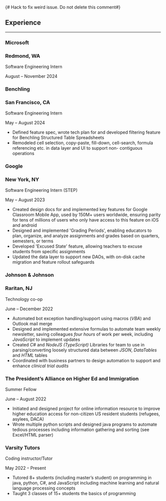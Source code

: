 {# Hack to fix weird issue. Do not delete this comment#}

## Experience

---
<div class="subheading">

### Microsoft

### Redmond, WA

</div>

<div class="subheading">

Software Engineering Intern

August – November 2024

</div>

<div class="subheading">

### Benchling

### San Francisco, CA

</div>

<div class="subheading">

Software Engineering Intern

May – August 2024

</div>

- Defined feature spec, wrote tech plan for and developed filtering feature for Benchling Structured Table Spreadsheets
- Remodeled cell selection, copy-paste, fill-down, cell-search, formula referencing etc. in data layer and UI to support non-
contiguous operations

<div class="subheading">

### Google

### New York, NY

</div>

<div class="subheading">

Software Engineering Intern (STEP)

May – August 2023

</div>

- Created design docs for and implemented key features for Google Classroom Mobile App, used by 150M+ users 
worldwide, ensuring parity for tens of millions of users who only have access to this feature on iOS and android
- Designed and implemented 'Grading Periods', enabling educators to plan, organize, and analyze assignments and grades 
based on quarters, semesters, or terms
- Developed 'Excused State' feature, allowing teachers to excuse students from specific assignments
- Updated the data layer to support new DAOs, with on-disk cache migration and feature rollout safeguards

<div class="subheading">

### Johnson & Johnson

### Raritan, NJ

</div>

<div class="subheading">

Technology co-op

June – December 2022

</div>

- Automated bot exception handling/support using macros (*VBA*) and Outlook mail merge
- Designed and implemented extensive formulas to automate team weekly newsletter, saving colleagues *four hours* of work
  per week, including *JavaScript* to implement updates
- Created *C#* and *NodeJS (TypeScript)* Libraries for team to use in parsing/converting loosely structured data between
  *JSON*, *DataTables* and *HTML* tables
- Coordinated with business partners to design automation to support and enhance *clinical trial audits*

<div class="subheading">

### The President’s Alliance on Higher Ed and Immigration

</div>

<div class="subheading">

Summer Fellow

June – August 2022

</div>

- Initiated and designed project for online information resource to improve higher education access for non-citizen US
  resident students (refugees, asylees, DACA)
- Wrote multiple python scripts and designed java programs to automate tedious processes including information gathering
  and sorting (see Excel/HTML parser)

<div class="subheading">

### Varsity Tutors

</div>

<div class="subheading">

Coding instructor/Tutor

May 2022 – Present

</div>

- Tutored 8+ students (including master’s student) on programming in java, python, C#, and JavaScript including machine
  learning and natural language processing concepts
- Taught 3 classes of 15+ students the basics of programming
